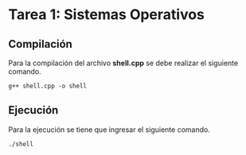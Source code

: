 # Tarea 1: Sistemas Operativos
## Compilación
Para la compilación del archivo **shell.cpp** se debe realizar el siguiente comando.
```
g++ shell.cpp -o shell

```
## Ejecución
Para la ejecución se tiene que ingresar el siguiente comando.
```
./shell
```
